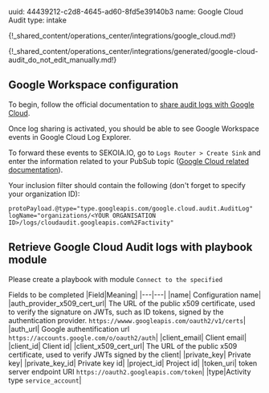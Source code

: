 uuid: 44439212-c2d8-4645-ad60-8fd5e39140b3
name: Google Cloud Audit
type: intake

{!_shared_content/operations_center/integrations/google_cloud.md!}

{!_shared_content/operations_center/integrations/generated/google-cloud-audit_do_not_edit_manually.md!}

## Google Workspace configuration

To begin, follow the official documentation to [share audit logs with Google Cloud](https://cloud.google.com/logging/docs/audit/configure-gsuite-audit-logs).

Once log sharing is activated, you should be able to see Google Workspace events in Google Cloud Log Explorer.

To forward these events to SEKOIA.IO, go to `Logs Router > Create Sink` and enter the information related to your PubSub topic ([Google Cloud related documentation](https://cloud.google.com/logging/docs/audit/configure-gsuite-audit-logs)).

Your inclusion filter should contain the following (don't forget to specify your organization ID):

```
protoPayload.@type="type.googleapis.com/google.cloud.audit.AuditLog"
logName="organizations/<YOUR ORGANISATION ID>/logs/cloudaudit.googleapis.com%2Factivity"
```

## Retrieve Google Cloud Audit logs with playbook module

Please create a playbook with module `Connect to the specified`

Fields to be completed
|Field|Meaning|
|---|---|
|name| Configuration name|
|auth_provider_x509_cert_url| The URL of the public x509 certificate, used to verify the signature on JWTs, such as ID tokens, signed by the authentication provider. `https://wwww.googleapis.com/oauth2/v1/certs`|
|auth_url| Google authentification url `https://accounts.google.com/o/oauth2/auth`|
|client_email| Client email|
|client_id| Client id|
|client_x509_cert_url| The URL of the public x509 certificate, used to verify JWTs signed by the client|
|private_key| Private key|
|private_key_id| Private key id|
|project_id| Project id|
|token_uri| token server endpoint URI `https://oauth2.googleapis.com/token`|
|type|Activity type `service_account`|

